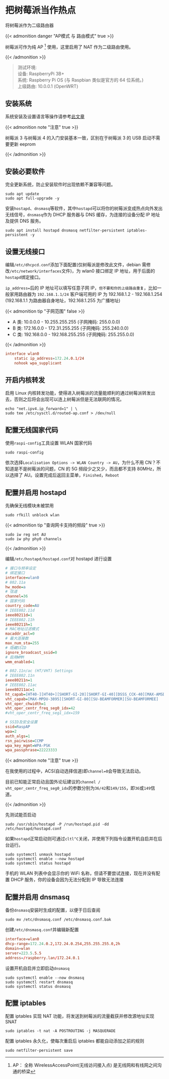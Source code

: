 # 把树莓派当作热点


将树莓派作为二级路由器

<!--more-->

{{< admonition danger "AP模式 与 路由模式" true >}}

树莓派可作为纯 AP [^ap] 使用，这里启用了 NAT 作为二级路由使用。

[^ap]: AP： 全称 WirelessAccessPoint(无线访问接入点) 是无线网和有线网之间沟通的桥梁

{{< /admonition >}}

> 测试环境:  
> 设备: RaspberryPi 3B+  
> 系统: Raspberry Pi OS (与 Raspbian 类似是官方的 64 位系统。)  
> 上级路由: 10.0.0.1 (OpenWRT)

## 安装系统

系统安装及设置语言等操作请参考[此文章](/posts/04c00a0d/)

{{< admonition note "注意" true >}}

树莓派 3 与树莓派 4 的入门安装基本一致，区别在于树莓派 3 的 USB 启动不需要更新 eeprom

{{< /admonition >}}

## 安装必要软件

完全更新系统，防止安装软件时出现依赖不兼容等问题。

```shell
sudo apt update
sudo apt full-upgrade -y
```

安装`hostapd`、`dnsmasq`等软件，其中`hostapd`可以将你的树莓派变成热点向外发出无线信号，`dnsmasq`作为 DHCP 服务器与 DNS 缓存，为连接的设备分配 IP 地址及提供 DNS 服务。

```shell
sudo apt install hostapd dnsmasq netfilter-persistent iptables-persistent -y
```

## 设置无线接口

编辑`/etc/dhcpcd.conf`添加下面配置(仅树莓派是修改此文件，debian 需修改`/etc/network/interfaces`文件)，为 wlan0 接口绑定 IP 地址，用于后面的`hostapd`绑定接口。

`ip_address=`后的 IP 地址可以填写任意子网 IP，`但不要和你的上级路由重复`，比如一般家用路由器为 `192.168.1.1/24` 客户端可用的 IP 为 192.168.1.2 - 192.168.1.254 (192.168.1.1 为路由器自身地址，192.168.1.255 为广播地址)

{{< admonition tip "子网范围" false >}}

- A 类: 10.0.0.0 - 10.255.255.255 (子网掩码: 255.0.0.0)
- B 类: 172.16.0.0 - 172.31.255.255 (子网掩码: 255.240.0.0)
- C 类: 192.168.0.0 - 192.168.255.255 (子网掩码: 255.255.0.0)

{{< /admonition >}}

```conf
interface wlan0
    static ip_address=172.24.0.1/24
    nohook wpa_supplicant
```

## 开启内核转发

启用 Linux 内核转发功能，使得进入树莓派的流量能顺利的通过树莓派转发出去，否则之后将会出现可以连上树莓派但是无法联网的情况。

```shell
echo "net.ipv4.ip_forward=1" | \
sudo tee /etc/sysctl.d/routed-ap.conf > /dev/null
```

## 配置无线国家代码

使用`raspi-config`工具设置 WLAN 国家代码

```shell
sudo raspi-config
```

依次选择`Localisation Options -> WLAN Country -> AU`，为什么不用 CN？不知道是不是树莓派的问题，CN 的 5G 频段少之又少，而且都不支持 80MHz，所以选择了 AU。设置完成后返回主菜单，`Finished`，`Reboot`

## 配置并启用 hostapd

先确保无线模块未被禁用

```shell
sudo rfkill unblock wlan
```

{{< admonition tip "查询网卡支持的频段" true >}}

```shell
sudo iw reg set AU
sudo iw phy phy0 channels
```

{{< /admonition >}}

编辑`/etc/hostapd/hostapd.conf`对 hostapd 进行设置

```ini
# 接口与频率设定
# 绑定接口
interface=wlan0
# 802.11a
hw_mode=a
# 信道
channel=36
# 国家代码
country_code=AU
# IEEE802.11d
ieee80211d=1
# IEEE802.11h
ieee80211h=1
# MAC地址过滤模式
macaddr_acl=0
# 最大连接数
max_num_sta=255
# 隐藏SSID
ignore_broadcast_ssid=0
# 启用WMM
wmm_enabled=1

# 802.11n/ac (HT/VHT) Settings
# IEEE802.11n
ieee80211n=1
# IEEE802.11ac
ieee80211ac=1
ht_capab=[HT40-][HT40+][SHORT-GI-20][SHORT-GI-40][DSSS_CCK-40][MAX-AMSDU-3839]
vht_capab=[MAX-MPDU-3895][SHORT-GI-80][SU-BEAMFORMER][SU-BEAMFORMEE]
vht_oper_chwidth=1
vht_oper_centr_freq_seg0_idx=42
#vht_oper_centr_freq_seg1_idx=159

# SSID及安全设置
ssid=RaspAP
wpa=2
auth_algs=1
rsn_pairwise=CCMP
wpa_key_mgmt=WPA-PSK
wpa_passphrase=22223333
```

{{< admonition note "注意" true >}}

在我使用的过程中，ACS(自动选择信道)即`channel=0`会导致无法启动。

目前已知能正常启动且国外论坛建议的`channel / vht_oper_centr_freq_seg0_idx`的参数分别为`36/42`和`149/155`，即`36`或`149`信道。

{{< /admonition >}}

先测试能否启动

```shell
sudo /usr/sbin/hostapd -P /run/hostapd.pid -dd /etc/hostapd/hostapd.conf
```

如果`hostapd`正常启动则可通过`cltl^C`关闭，并使用下列指令设置开机自启并在后台运行。

```shell
sudo systemctl unmask hostapd
sudo systemctl enable --now hostapd
sudo systemctl status hostapd
```

手机的 WLAN 列表中会显示你的 WiFi 名称，但请不要尝试连接，现在并没有配置 DHCP 服务，你的设备会因为无法分配到 IP 导致无法连接

## 配置并启用 dnsmasq

备份`dnsmasq`安装时生成的配置，以便于日后查阅

```shell
sudo mv /etc/dnsmasq.conf /etc/dnsmasq.conf.bak
```

创建`/etc/dnsmasq.conf`并编辑新配置

```conf
interface=wlan0
dhcp-range=172.24.0.2,172.24.0.254,255.255.255.0,2h
domain=wlan
server=223.5.5.5
address=/raspberry.lan/172.24.0.1
```

设置开机自启并立即启动`dnsmasq`

```shell
sudo systemctl enable --now dnsmasq
sudo systemctl restart dnsmasq
sudo systemctl status dnsmasq
```

## 配置 iptables

配置 iptables 实现 NAT 功能，将发送到树莓派的流量截获并修改源地址实现 SNAT

```shell
sudo iptables -t nat -A POSTROUTING -j MASQUERADE
```

配置 iptables 永久化，使每次重启后 iptables 都能自动添加之前的规则

```shell
sudo netfilter-persistent save
```

